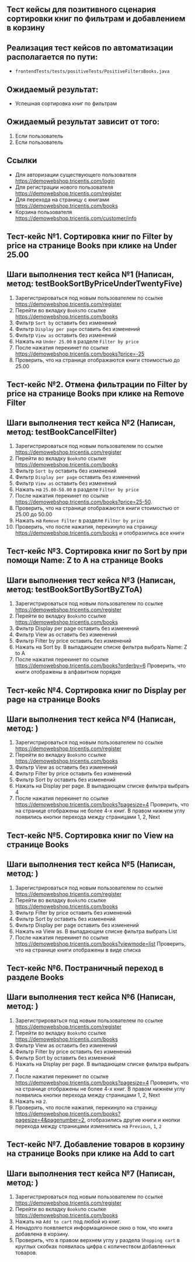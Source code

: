 ## Тест кейсы для позитивного сценария сортировки книг по фильтрам и добавлением в корзину

## Реализация тест кейсов по автоматизации располагается по пути:

- `frontendTests/tests/positiveTests/PositiveFiltersBooks.java`

## Ожидаемый результат:

- Успешная сортировка книг по фильтрам

## Ожидаемый результат зависит от того:

1) Если пользователь
2) Если пользователь

## Ссылки

- Для авторизации существующего пользователя https://demowebshop.tricentis.com/login
- Для регистрации нового пользователя https://demowebshop.tricentis.com/register
- Для перехода на страницу с книгами https://demowebshop.tricentis.com/books
- Корзина пользователя https://demowebshop.tricentis.com/customer/info

## Тест-кейс №1. Сортировка книг по Filter by price на странице Books при клике на Under 25.00

## Шаги выполнения тест кейса №1 (Написан, метод: testBookSortByPriceUnderTwentyFive)

1) Зарегистрироваться под новым пользователем по ссылке https://demowebshop.tricentis.com/register
2) Перейти во вкладку `Books`по ссылке https://demowebshop.tricentis.com/books
3) Фильтр `Sort by` оставить без изменений
4) Фильтр `Display per page` оставить без изменений
5) Фильтр `View as` оставить без изменений
6) Нажать на `Under 25.00` в разделе `Filter by price`
7) После нажатия перекинет по ссылке https://demowebshop.tricentis.com/books?price=-25
8) Проверить, что на странице отображаются книги стоимостью до 25.00

## Тест-кейс №2. Отмена фильтрации по Filter by price на странице Books при клике на Remove Filter

## Шаги выполнения тест кейса №2 (Написан, метод: testBookCancelFilter)

1) Зарегистрироваться под новым пользователем по ссылке https://demowebshop.tricentis.com/register
2) Перейти во вкладку `Books`по ссылке https://demowebshop.tricentis.com/books
3) Фильтр `Sort by` оставить без изменений
4) Фильтр `Display per page` оставить без изменений
5) Фильтр `View as` оставить без изменений
6) Нажать на `25.00-50.00` в разделе `Filter by price`
7) После нажатия перекинет по ссылке https://demowebshop.tricentis.com/books?price=25-50.
8) Проверить, что на странице отображаются книги стоимостью от 25.00 до 50.00
9) Нажать на `Remove Filter` в разделе `Filter by price`
10) Проверить, что после нажатия, перекинуло на страницу https://demowebshop.tricentis.com/books и отобразились все
    книги

## Тест-кейс №3. Сортировка книг по Sort by при помощи Name: Z to A на странице Books

## Шаги выполнения тест кейса №3 (Написан, метод: testBookSortBySortByZToA)

1) Зарегистрироваться под новым пользователем по ссылке https://demowebshop.tricentis.com/register
2) Перейти во вкладку `Books`по ссылке https://demowebshop.tricentis.com/books
3) Фильтр Display per page оставить без изменений
4) Фильтр View as оставить без изменений
5) Фильтр Filter by price оставить без изменений
6) Нажать на Sort by. В выпадающем списке фильтра выбрать Name: Z to A
7) После нажатия перекинет по ссылке https://demowebshop.tricentis.com/books?orderby=6
   Проверить, что книги отображены в алфавитном порядке

## Тест-кейс №4. Сортировка книг по Display per page на странице Books

## Шаги выполнения тест кейса №4 (Написан, метод: )

1) Зарегистрироваться под новым пользователем по ссылке https://demowebshop.tricentis.com/register
2) Перейти во вкладку `Books`по ссылке https://demowebshop.tricentis.com/books
3) Фильтр View as оставить без изменений
4) Фильтр Filter by price оставить без изменений
5) Фильтр Sort by оставить без изменений
6) Нажать на Display per page. В выпадающем списке фильтра выбрать 4
7) После нажатия перекинет по ссылке https://demowebshop.tricentis.com/books?pagesize=4
   Проверить, что на странице отображены не более 4-х книг. В правом нижнем углу появились кнопки перехода между
   страницами 1, 2, Next

## Тест-кейс №5. Сортировка книг по View на странице Books

## Шаги выполнения тест кейса №5 (Написан, метод: )

1) Зарегистрироваться под новым пользователем по ссылке https://demowebshop.tricentis.com/register
2) Перейти во вкладку `Books`по ссылке https://demowebshop.tricentis.com/books
3) Фильтр Filter by price оставить без изменений
4) Фильтр Sort by оставить без изменений
5) Фильтр Display per page оставить без изменений
6) Нажать на View as. В выпадающем списке фильтра выбрать List
7) После нажатия перекинет по ссылке https://demowebshop.tricentis.com/books?viewmode=list
   Проверить, что на странице книги отображены в виде списка

## Тест-кейс №6. Постраничный переход в разделе Books

## Шаги выполнения тест кейса №6 (Написан, метод: )

1) Зарегистрироваться под новым пользователем по ссылке https://demowebshop.tricentis.com/register
2) Перейти во вкладку `Books`по ссылке https://demowebshop.tricentis.com/books
3) Фильтр View as оставить без изменений
4) Фильтр Filter by price оставить без изменений
5) Фильтр Sort by оставить без изменений
6) Нажать на Display per page. В выпадающем списке фильтра выбрать 4
7) После нажатия перекинет по ссылке https://demowebshop.tricentis.com/books?pagesize=4
   Проверить, что на странице отображены не более 4-х книг. В правом нижнем углу появились кнопки перехода между
   страницами 1, 2, Next
8) Нажать на `2`.
9) Проверить, что после нажатия, перекинуло на страницу https://demowebshop.tricentis.com/books?pagesize=4&pagenumber=2,
   отобразились другие книги и кнопки перехода между страницами изменились на `Previous`, `1`, `2`

## Тест-кейс №7. Добавление товаров в корзину на странице Books при клике на Add to cart

## Шаги выполнения тест кейса №7 (Написан, метод: )

1) Зарегистрироваться под новым пользователем по ссылке https://demowebshop.tricentis.com/register
2) Перейти во вкладку `Books`по ссылке https://demowebshop.tricentis.com/books
3) Нажать на  `Add to cart` под любой из книг.
4) Ненадолго появляется информационное окно о том, что книга добавлена в корзину.
5) Проверить, что в правом верхнем углу у раздела `Shopping cart` в круглых скобках появилась цифра с количеством
   добавленных товаров.

